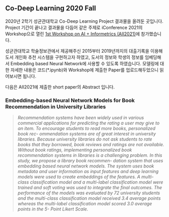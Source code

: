 ## Co-Deep Learning 2020 Fall

2020년 2학기 성균관대학교 Co-Deep Learning Project 결과물을 올려둔 곳입니다. 
Project 기간이 끝나고 결과물을 다듬어 같은 주제로 iConference 2021의 Workshop으로 열린 <a href = 'https://ai-informetrics.github.io/'>1st Workshop on AI + Informetrics (AII2021)</a>에 참가했습니다.

성균관대학교 학술정보관에서 제공해주신 2015부터 2019년까지의 대출기록을 이용해 도서 개인화 추천 시스템을 구현하고자 하였고, 도서의 정보와 
학생의 정보를 임베딩해서 Embedding based Neural Network에 사용할 수 있도록 하였습니다. 모델링에 대한 자세한 내용은 코드(*.ipynb)와 Workshop에 제출한 Paper를 업로드해두었으니 읽어보시면 됩니다.

다음은 AII2021에 제출한 short paper의 Abstract 입니다.


### **Embedding-based Neural Network Models for Book Recommendation in University Libraries**

> *Recommendation systems have been widely used in various commercial applications for predicting the rating a user may give to an item. 
To encourage students to read more books, personalized book rec- ommendation systems are of great interest in university libraries. 
Because university libraries do not ask students to rate books that they borrowed, book reviews and ratings are not available. 
Without book ratings, implementing personalized book recommendation systems in libraries is a challenging problem. 
In this study, we propose a library book recommen- dation system that uses embedding based neural network models. 
The system uses book metadata and user information as input features and deep learning models were used to create embeddings of the features. 
A multi-class classification model and a multi-label classification model were trained and soft voting was used to integrate the final outcomes. 
The performance of the models was evaluated by 72 university students and the multi-class classification model received 3.4 average points whereas the multi-label classification model scored 3.0 average points in the 5- Point Likert Scale.*


